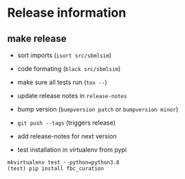 # Release information

## make release
* sort imports (`isort src/sbmlsim`)
* code formating (`black src/sbmlsim`)
* make sure all tests run (`tox --`)
* update release notes in `release-notes`
* bump version (`bumpversion patch` or `bumpversion minor`)
* `git push --tags` (triggers release)
* add release-notes for next version

* test installation in virtualenv from pypi
```
mkvirtualenv test --python=python3.8
(test) pip install fbc_curation
```
